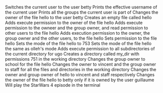 Switches the current user to the user betty
Prints the effective username of the current user
Prints all the groups the current user is part of
Changes the owner of the file hello to the user betty
Creates an empty file called hello
Adds execute permission to the owner of the file hello
Adds execute permission to the owneer and the group owner, and read permission to other users to the file hello
Adds execution permission to the owner, the group owner and the other users, to the file hello
Sets permission to the file hello
Sets the mode of the file hello to 753
Sets the mode of the file hello the same as olleh's mode
Adds execute permission to all subdirectories of the current directory for ugo
Creates a directory called my_dir with permissions 751 in the working directory
Changes the group owner to school for the file hello
Changes the owner to vincent and the group owner to staff for all the files and directories in the working directory
Changes the owner and group owner of hello to vincent and staff respectively
Changes the owner of the file hello to betty only if it is owned by the user guillaume
Will play the StarWars 4 episode in the terminal
